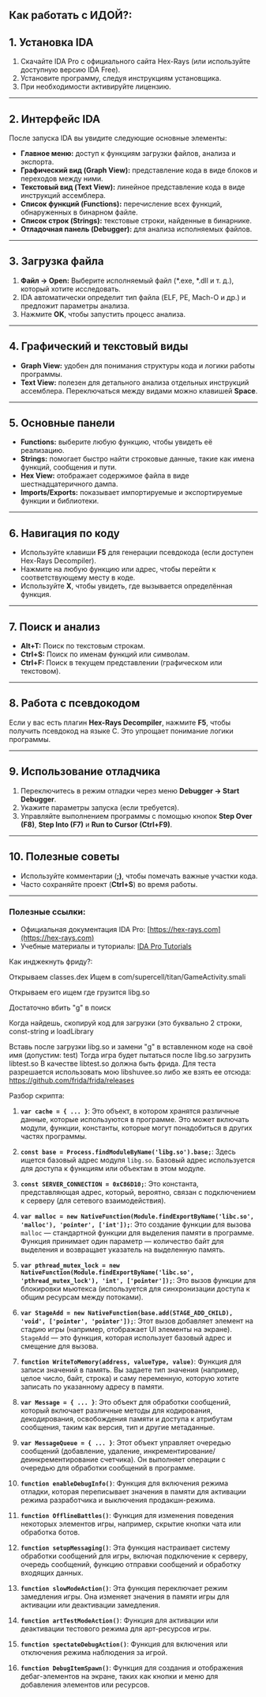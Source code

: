 Как работать с ИДОЙ?:
---

## 1. **Установка IDA**
1. Скачайте IDA Pro с официального сайта Hex-Rays (или используйте доступную версию IDA Free).
2. Установите программу, следуя инструкциям установщика.
3. При необходимости активируйте лицензию.

---

## 2. **Интерфейс IDA**
После запуска IDA вы увидите следующие основные элементы:
- **Главное меню:** доступ к функциям загрузки файлов, анализа и экспорта.
- **Графический вид (Graph View):** представление кода в виде блоков и переходов между ними.
- **Текстовый вид (Text View):** линейное представление кода в виде инструкций ассемблера.
- **Список функций (Functions):** перечисление всех функций, обнаруженных в бинарном файле.
- **Список строк (Strings):** текстовые строки, найденные в бинарнике.
- **Отладочная панель (Debugger):** для анализа исполняемых файлов.

---

## 3. **Загрузка файла**
1. **Файл → Open:** Выберите исполняемый файл (*.exe, *.dll и т. д.), который хотите исследовать.
2. IDA автоматически определит тип файла (ELF, PE, Mach-O и др.) и предложит параметры анализа.
3. Нажмите **OK**, чтобы запустить процесс анализа.

---

## 4. **Графический и текстовый виды**
- **Graph View:** удобен для понимания структуры кода и логики работы программы.
- **Text View:** полезен для детального анализа отдельных инструкций ассемблера.
Переключаться между видами можно клавишей **Space**.

---

## 5. **Основные панели**
- **Functions:** выберите любую функцию, чтобы увидеть её реализацию.
- **Strings:** помогает быстро найти строковые данные, такие как имена функций, сообщения и пути.
- **Hex View:** отображает содержимое файла в виде шестнадцатеричного дампа.
- **Imports/Exports:** показывает импортируемые и экспортируемые функции и библиотеки.

---

## 6. **Навигация по коду**
- Используйте клавиши **F5** для генерации псевдокода (если доступен Hex-Rays Decompiler).
- Нажмите на любую функцию или адрес, чтобы перейти к соответствующему месту в коде.
- Используйте **X**, чтобы увидеть, где вызывается определённая функция.

---

## 7. **Поиск и анализ**
- **Alt+T:** Поиск по текстовым строкам.
- **Ctrl+S:** Поиск по именам функций или символам.
- **Ctrl+F:** Поиск в текущем представлении (графическом или текстовом).

---

## 8. **Работа с псевдокодом**
Если у вас есть плагин **Hex-Rays Decompiler**, нажмите **F5**, чтобы получить псевдокод на языке C. Это упрощает понимание логики программы.

---

## 9. **Использование отладчика**
1. Переключитесь в режим отладки через меню **Debugger → Start Debugger**.
2. Укажите параметры запуска (если требуется).
3. Управляйте выполнением программы с помощью кнопок **Step Over (F8)**, **Step Into (F7)** и **Run to Cursor (Ctrl+F9)**.

---

## 10. **Полезные советы**
- Используйте комментарии (**;)**, чтобы помечать важные участки кода.
- Часто сохраняйте проект (**Ctrl+S**) во время работы.

---

### Полезные ссылки:
- Официальная документация IDA Pro: [https://hex-rays.com](https://hex-rays.com)
- Учебные материалы и туториалы: [IDA Pro Tutorials](https://www.hex-rays.com/resources/)


Как инджекнуть фриду?:

Открываем classes.dex
Ищем в com/supercell/titan/GameActivity.smali

Открываем его ищем где грузится libg.so

Достаточно вбить "g" в поиск

Когда найдешь, скопируй код для загрузки (это буквально 2 строки, const-string и loadLibrary

Вставь после загрузки libg.so и замени "g" в вставленном коде на своё имя (допустим: test)
Тогда игра будет пытаться после libg.so загрузить libtest.so
В качестве libtest.so должна быть фрида. Для теста разрешается использовать мою libshuvee.so либо же взять ее отсюда: https://github.com/frida/frida/releases

Разбор скрипта:

1. **`var cache = { ... }`**: Это объект, в котором хранятся различные данные, которые используются в программе. Это может включать модули, функции, константы, которые могут понадобиться в других частях программы.

2. **`const base = Process.findModuleByName('libg.so').base;`**: Здесь ищется базовый адрес модуля `libg.so`. Базовый адрес используется для доступа к функциям или объектам в этом модуле.

3. **`const SERVER_CONNECTION = 0xC86D10;`**: Это константа, представляющая адрес, который, вероятно, связан с подключением к серверу (для сетевого взаимодействия).

4. **`var malloc = new NativeFunction(Module.findExportByName('libc.so', 'malloc'), 'pointer', ['int']);`**: Это создание функции для вызова `malloc` — стандартной функции для выделения памяти в программе. Функция принимает один параметр — количество байт для выделения и возвращает указатель на выделенную память.

5. **`var pthread_mutex_lock = new NativeFunction(Module.findExportByName('libc.so', 'pthread_mutex_lock'), 'int', ['pointer']);`**: Это вызов функции для блокировки мьютекса (используется для синхронизации доступа к общим ресурсам между потоками).

6. **`var StageAdd = new NativeFunction(base.add(STAGE_ADD_CHILD), 'void', ['pointer', 'pointer']);`**: Этот вызов добавляет элемент на стадию игры (например, отображает UI элементы на экране). `StageAdd` — это функция, которая использует базовый адрес и смещение для вызова.

7. **`function WriteToMemory(address, valueType, value)`**: Функция для записи значений в память. Вы задаете тип значения (например, целое число, байт, строка) и саму переменную, которую хотите записать по указанному адресу в памяти.

8. **`var Message = { ... }`**: Это объект для обработки сообщений, который включает различные методы для кодирования, декодирования, освобождения памяти и доступа к атрибутам сообщения, таким как версия, тип и другие метаданные.

9. **`var MessageQueue = { ... }`**: Этот объект управляет очередью сообщений (добавление, удаление, инкрементирование/деинкрементирование счетчика). Он выполняет операции с очередью для обработки сообщений в программе.

10. **`function enableDebugInfo()`**: Функция для включения режима отладки, которая переписывает значения в памяти для активации режима разработчика и выключения продакшн-режима.

11. **`function OfflineBattles()`**: Функция для изменения поведения некоторых элементов игры, например, скрытие кнопки чата или обработка ботов.

12. **`function setupMessaging()`**: Эта функция настраивает систему обработки сообщений для игры, включая подключение к серверу, очередь сообщений, функцию отправки сообщений и обработку входящих данных.

13. **`function slowModeAction()`**: Эта функция переключает режим замедления игры. Она изменяет значения в памяти игры для активации или деактивации замедления.

14. **`function artTestModeAction()`**: Функция для активации или деактивации тестового режима для арт-ресурсов игры.

15. **`function spectateDebugAction()`**: Функция для включения или отключения режима наблюдения за игрой.

16. **`function DebugItemSpawn()`**: Функция для создания и отображения дебаг-элементов на экране, таких как кнопки и меню для добавления элементов или ресурсов.

